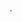 <!-- README -->

<!-- Information -->
<!-- Student Name: Angus Fong -->
<!-- Student ID: A01383071 -->


<!-- Project Description -->
<!-- Welcome to the Rick and Morty api! -->
<!-- This api allows you to swearch for Rick and Morty characters, read their brief bio, and add them to a favorites page! -->
<!-- you can add/remove favs in both the homepage and character details page -->
<!-- you can access the character detail page by clicking on their name, which is conveniently highlighted when hovered -->
<!-- Disclaimer: I have not watched Rick and Morty! -->


<!-- How to Run -->
<!-- 1. open console -->
<!-- 2. npm install to install the necessary packages -->
<!-- 3. npm run dev -->
<!-- 4. open link -->
<!-- 5. enjoy (optional)-->


<!-- Challenges Ran into project -->
<!-- This project was one of the more difficult ones of this term -->
<!-- There was a lot of trial and error, especially with the API (as they are not all the same), which was quite frustrating -->
<!-- On top of that, the lines of codes were quite difficult to understand -->
<!-- When coupling the different apis, their initializations, with the long lines of codes, it made it a very challenging project -->
<!-- Moving forward, a few key things I would personally note is to pay more attention to the lines of code and what does what (this is why there's lots of comments, for me to go back and understand) and to look more into different APIS and how they can be applied and intialized in different scenarios -->`